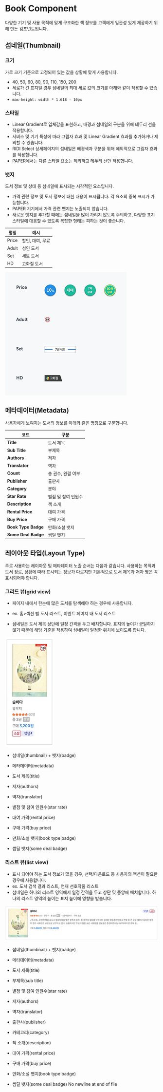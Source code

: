 # Book Component

다양한 기기 및 사용 목적에 맞게 구조화한 책 정보를 고객에게 일관성 있게 제공하기 위해 만든 컴포넌트입니다.

## 섬네일(Thumbnail)

### 크기 

가로 크기 기준으로 고정되어 있는 값을 상황에 맞게 사용합니다.

- 40, 50, 60, 80, 90, 110, 150, 200
- 세로가 긴 표지일 경우 섬네일의 최대 세로 값의 크기를 아래와 같이 적용할 수 있습니다.
- `max-height: width * 1.618 - 10px`

### 스타일

- Linear Gradient로 입체감을 표현하고, 배경과 섬네일의 구분을 위해 테두리 선을 적용합니다. 
- 서비스 및 기기 특성에 따라 그림자 효과 및 Linear Gradient 효과를 추가하거나 제외할 수 있습니다.
- RIDI Select 상세페이지의 섬네일은 배경색과 구분을 위해 예외적으로 그림자 효과를 적용합니다.
- PAPER에서는 다른 스타일 요소는 제외하고 테두리 선만 적용합니다.

### 뱃지

도서 정보 및 상태 등 섬네일에 표시되는 시각적인 요소입니다. 

- 가격 관련 정보 및 도서 정보에 대한 내용이 표시됩니다. 각 요소의 중복 표시가 가능합니다. 
- PAPER 기기에서 가격 관련 뱃지는 노출되지 않습니다. 
- 새로운 뱃지를 추가할 때에는 섬네일을 많이 가리지 않도록 주의하고, 다양한 표지 스타일에 대응할 수 있도록 복잡한 형태는 피하는 것이 좋습니다.

| 명칭  | 예시             |
| ----- | ---------------- |
| Price | 할인, 대여, 무료 |
| Adult | 성인 도서        |
| Set   | 세트 도서        |
| HD    | 고화질 도서      |

![Interpolator](/web/img/bookmacro_badge1.png)

## 메타데이터(Metadata)

사용자에게 보여지는 도서의 정보를 아래와 같은 명칭으로 구분합니다.

| 코드                | 구분                |
| ------------------- | ------------------- |
| **Title**           | 도서 제목           |
| **Sub Title**       | 부제목              |
| **Authors**         | 저자                |
| **Translator**      | 역자                |
| **Count**           | 총 권수, 완결 여부  |
| **Publisher**       | 출판사              |
| **Category**        | 분야                |
| **Star Rate**       | 별점 및 참여 인원수 |
| **Description**     | 책 소개             |
| **Rental Price**    | 대여 가격           |
| **Buy Price**       | 구매 가격           |
| **Book Type Badge** | 만화/소설 뱃지      |
| **Some Deal Badge** | 썸딜 뱃지           |

## 레이아웃 타입(Layout Type)

주로 사용하는 레이아웃 및 메타데이터 노출 순서는 다음과 같습니다.
사용하는 목적과 도서 장르, 상황에 따라 표시되는 정보가 다르지만 기본적으로 도서 제목과 저자 명은 꼭 표시되어야 합니다.

### 그리드 뷰(grid view)

- 페이지 내에서 한눈에 많은 도서를 탐색해야 하는 경우에 사용합니다. 

- ex. 홈>섹션 별 도서 리스트, 이벤트 페이지 내 도서 리스트

- 섬네일은 도서 제목 상단에 일정 간격을 두고 배치합니다. 표지의 높이가 균일하지 않기 때문에 해당 기준을 적용하여 섬네일이 일정한 위치에 보이도록 합니다.

![Interpolator](/web/img/bookmacro_portrait.png)

- 섬네일(thumbnail) + 뱃지(badge)
- 메타데이터(metadata)

- 도서 제목(title)

- 저자(authors)
- 역자(translator)
- 별점 및 참여 인원수(star rate)
- 대여 가격(rental price)
- 구매 가격(buy price)
- 만화/소설 뱃지(book type badge)
- 썸딜 뱃지(some deal badge)

### 리스트 뷰(list view)

- 표시 되어야 하는 도서 정보가 많을 경우, 선택/다운로드 등 사용자의 액션이 필요한 경우에 사용합니다.
- ex. 도서 검색 결과 리스트, 연재 선호작품 리스트
- 섬네일은 하나의 리스트 영역에서 일정 간격을 두고 상단 및 중앙에 배치합니다. 하나의 리스트 영역의 높이는 표지 높이에 영향을 받습니다.

![Interpolator](/web/img/bookmacro_landscape_meta.png)

- 섬네일(thumbnail) + 뱃지(badge)

- 메타데이터(metadata)

- 도서 제목(title)
- 부제목(sub title)
- 별점 및 참여 인원수(star rate)
- 저자(authors)
- 역자(translator)
- 출판사(publisher)
- 카테고리(category)
- 책 소개(description)
- 대여 가격(rental price)
- 구매 가격(buy price)
- 만화/소설 뱃지(book type badge)
- 썸딜 뱃지(some deal badge)
No newline at end of file
